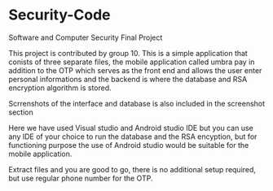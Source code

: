 # Security-Code
Software and Computer Security Final Project

This project is contributed by group 10.
This is a simple application that conists of three separate files, the mobile application called umbra pay in addition to the OTP which serves as the front end and allows the user enter personal informations and the backend is where the database and RSA encryption algorithm is stored.

Scrrenshots of the interface and database is also included in the screenshot section

Here we have used Visual studio and Android studio IDE but you can use any IDE of your choice to run the database and the RSA encyption, but for functioning purpose the use of Android studio would be suitable for the mobile application.

Extract files and you are good to go, there is no additional setup required, but use regular phone number for the OTP.

